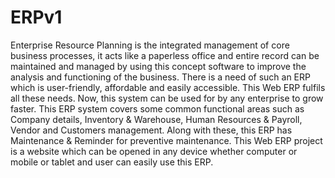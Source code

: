 # ERPv1
Enterprise Resource Planning is the integrated management of core business processes, it acts like a paperless office and entire record can be maintained and managed by using this concept software to improve the analysis and functioning of the business.
There is a need of such an ERP which is user-friendly, affordable and easily accessible. This Web ERP fulfils all these needs. Now, this system can be used for by any enterprise to grow faster.
This ERP system covers some common functional areas such as Company details, Inventory & Warehouse, Human Resources & Payroll, Vendor and Customers management. Along with these, this ERP has Maintenance & Reminder for preventive maintenance.
This Web ERP project is a website which can be opened in any device whether computer or mobile or tablet and user can easily use this ERP.
